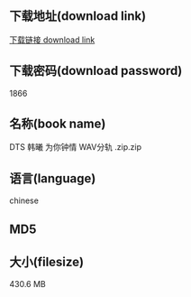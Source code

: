 ## 下载地址(download link)
[下载链接 download link](https://tutu365.netlify.app/?s=DTS+%E9%9F%A9%E6%9B%A6+%E4%B8%BA%E4%BD%A0%E9%92%9F%E6%83%85+WAV%E5%88%86%E8%BD%A8+.zip)

## 下载密码(download password)
1866

## 名称(book name)
DTS 韩曦 为你钟情 WAV分轨 .zip.zip

## 语言(language)
chinese

## MD5


## 大小(filesize)
430.6 MB
